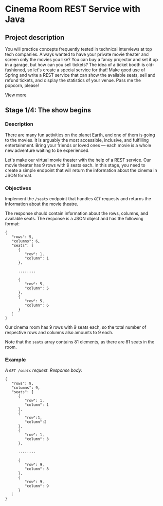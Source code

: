 # Cinema Room REST Service with Java

## Project description

You will practice concepts frequently tested in technical interviews at top tech companies. Always wanted to have your private movie theater and screen only the movies you like? You can buy a fancy projector and set it up in a garage, but how can you sell tickets? The idea of a ticket booth is old-fashioned, so let's create a special service for that! Make good use of Spring and write a REST service that can show the available seats, sell and refund tickets, and display the statistics of your venue. Pass me the popcorn, please!

[View more](https://hyperskill.org/projects/189)


## Stage 1/4: The show begins

### Description

There are many fun activities on the planet Earth, and one of them is going to the movies. It is arguably the most accessible, inclusive, and fulfilling entertainment. Bring your friends or loved ones — each movie is a whole new adventure waiting to be experienced.

Let's make our virtual movie theater with the help of a REST service. Our movie theater has 9 rows with 9 seats each. In this stage, you need to create a simple endpoint that will return the information about the cinema in JSON format.

### Objectives

Implement the `/seats` endpoint that handles `GET` requests and returns the information about the movie theatre.

The response should contain information about the rows, columns, and available seats. The response is a JSON object and has the following format:
```text
{
   "rows": 5,
   "columns": 6,
   "seats": [
      {
         "row": 1,
         "column": 1
      },

      ........

      {
         "row": 5,
         "column": 5
      },
      {
         "row": 5,
         "column": 6
      }
   ]
}
```

Our cinema room has 9 rows with 9 seats each, so the total number of respective rows and columns also amounts to 9 each.

Note that the `seats` array contains 81 elements, as there are 81 seats in the room.

### Example

*A `GET /seats` request.*
*Response body:*
```text
{
   "rows": 9,
   "columns": 9,
   "seats": [
      {
         "row": 1,
         "column": 1
      },
      {
         "row":1,
         "column":2
      },
      {
         "row": 1,
         "column": 3
      },

      ........

      {
         "row": 9,
         "column": 8
      },
      {
         "row": 9,
         "column": 9
      }
   ]
}
```
